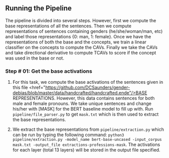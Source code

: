 ## Running the Pipeline

The pipeline is divided into several steps. However, first we compute the base representations of all the sentences. 
Then we compute representations of sentences containing genders (he/she/woman/man, etc) and label those representations {0: man, 1: female}.
Once we have the representations of both the base and the concepts, we train a linear classifier on the concepts to compute the CAVs.
Finally we take the CAVs and take directional derivative to compute TCAVs to score if the concept was used in the base or not.


### Step # 01: Get the base activations

1. For this task, we compute the base activations of the sentences given in this file <a><href="https://github.com/DCSaunders/gender-debias/blob/master/data/handcrafted/handcrafted.ende"/>BASE REPRESENTATIONS</a>. However, this data contains sentences for both male and female pronouns. We take unique sentences and change his/her with [MASK] for the BERT baseline model to fill up with. Run ```pipeline/file_parser.py``` to get ```mask.txt``` which is then used to extract the base representations.

2. We extract the base representations from ```pipeline/extraction.py``` which can be run by typing the following command: ```python3 pipeline/extraction.py -model_name bert-base-uncased -input_corpus mask.txt -output_file extractions-professions-mask```. The activations for each layer (total 13 layers) will be stored in the output file specified.
